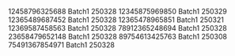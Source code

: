 12458796325688 Batch1 250328
12345875969850 Batch1 250329
12365489687452 Batch1 250328
12365478965851 Batch1 250321
12369587458563 Batch1 250328
78912365248694 Batch1 250328
23658479652148 Batch1 250328
89754613425763 Batch1 250308
75491367854971 Batch1 250328